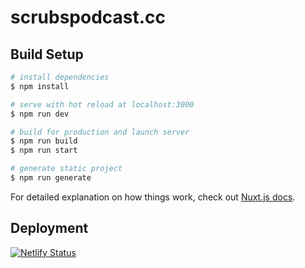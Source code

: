 # scrubspodcast.cc

## Build Setup

```bash
# install dependencies
$ npm install

# serve with hot reload at localhost:3000
$ npm run dev

# build for production and launch server
$ npm run build
$ npm run start

# generate static project
$ npm run generate
```

For detailed explanation on how things work, check out [Nuxt.js docs](https://nuxtjs.org).

## Deployment
[![Netlify Status](https://api.netlify.com/api/v1/badges/7cfc06f5-b84a-4480-9c8d-343f58aeffac/deploy-status)](https://app.netlify.com/sites/tender-roentgen-7ceb5c/deploys)
